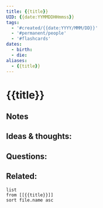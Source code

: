 ```yaml
---
title: {{title}}
UID: {{date:YYMMDDHHmmss}}
tags:
  - '#created/{{date:YYYY/MMM/DD}}'
  - '#permanent/people'
  - '#flashcards'
dates:
  - birth:
  - die:
aliases:
  - {{title}}
---
```

# {{title}}


## Notes


## Ideas & thoughts:


## Questions:


## Related:
```dataview
list
from [[{{title}}]]
sort file.name asc
```
